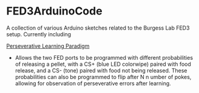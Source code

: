 # FED3ArduinoCode
A collection of various Arduino sketches related to the Burgess Lab FED3 setup. Currently including 

[Perseverative Learning Paradigm](https://github.com/katiefurms/FED3ArduinoCode/blob/main/persLearningKLF)
 - Allows the two FED ports to be programmed with different probabilities of releasing a pellet, with a CS+ (blue LED colorwipe) paired with food release, and a CS- (tone) paired with food not being released. These probabilities can also be programmed to flip after N n umber of pokes, allowing for observation of perseverative errors after learning.
